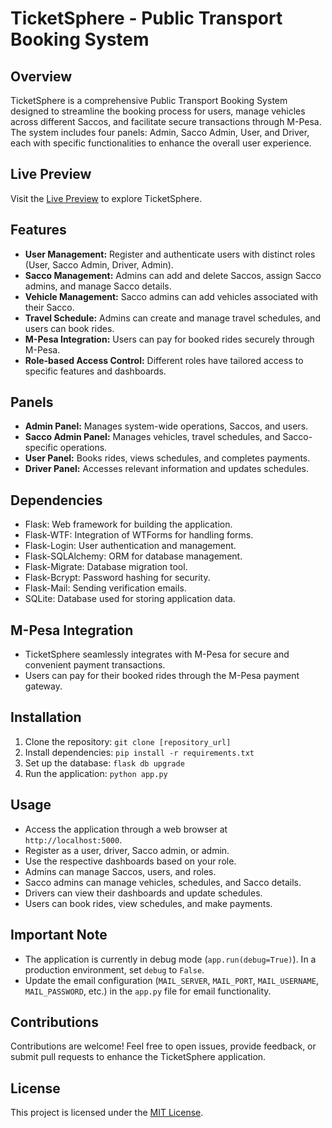 # TicketSphere - Public Transport Booking System

## Overview
TicketSphere is a comprehensive Public Transport Booking System designed to streamline the booking process for users, manage vehicles across different Saccos, and facilitate secure transactions through M-Pesa. The system includes four panels: Admin, Sacco Admin, User, and Driver, each with specific functionalities to enhance the overall user experience.

## Live Preview
Visit the [Live Preview](LMN.pythonanywhere.com) to explore TicketSphere.

## Features
- **User Management:** Register and authenticate users with distinct roles (User, Sacco Admin, Driver, Admin).
- **Sacco Management:** Admins can add and delete Saccos, assign Sacco admins, and manage Sacco details.
- **Vehicle Management:** Sacco admins can add vehicles associated with their Sacco.
- **Travel Schedule:** Admins can create and manage travel schedules, and users can book rides.
- **M-Pesa Integration:** Users can pay for booked rides securely through M-Pesa.
- **Role-based Access Control:** Different roles have tailored access to specific features and dashboards.

## Panels
- **Admin Panel:** Manages system-wide operations, Saccos, and users.
- **Sacco Admin Panel:** Manages vehicles, travel schedules, and Sacco-specific operations.
- **User Panel:** Books rides, views schedules, and completes payments.
- **Driver Panel:** Accesses relevant information and updates schedules.

## Dependencies
- Flask: Web framework for building the application.
- Flask-WTF: Integration of WTForms for handling forms.
- Flask-Login: User authentication and management.
- Flask-SQLAlchemy: ORM for database management.
- Flask-Migrate: Database migration tool.
- Flask-Bcrypt: Password hashing for security.
- Flask-Mail: Sending verification emails.
- SQLite: Database used for storing application data.

## M-Pesa Integration
- TicketSphere seamlessly integrates with M-Pesa for secure and convenient payment transactions.
- Users can pay for their booked rides through the M-Pesa payment gateway.

## Installation
1. Clone the repository: `git clone [repository_url]`
2. Install dependencies: `pip install -r requirements.txt`
3. Set up the database: `flask db upgrade`
4. Run the application: `python app.py`

## Usage
- Access the application through a web browser at `http://localhost:5000`.
- Register as a user, driver, Sacco admin, or admin.
- Use the respective dashboards based on your role.
- Admins can manage Saccos, users, and roles.
- Sacco admins can manage vehicles, schedules, and Sacco details.
- Drivers can view their dashboards and update schedules.
- Users can book rides, view schedules, and make payments.

## Important Note
- The application is currently in debug mode (`app.run(debug=True)`). In a production environment, set `debug` to `False`.
- Update the email configuration (`MAIL_SERVER`, `MAIL_PORT`, `MAIL_USERNAME`, `MAIL_PASSWORD`, etc.) in the `app.py` file for email functionality.


## Contributions
Contributions are welcome! Feel free to open issues, provide feedback, or submit pull requests to enhance the TicketSphere application.

## License
This project is licensed under the [MIT License](LICENSE).
